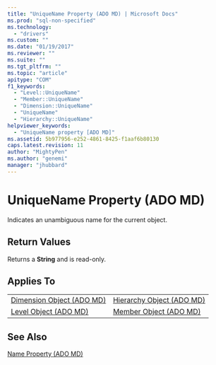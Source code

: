 ```yaml
---
title: "UniqueName Property (ADO MD) | Microsoft Docs"
ms.prod: "sql-non-specified"
ms.technology:
  - "drivers"
ms.custom: ""
ms.date: "01/19/2017"
ms.reviewer: ""
ms.suite: ""
ms.tgt_pltfrm: ""
ms.topic: "article"
apitype: "COM"
f1_keywords: 
  - "Level::UniqueName"
  - "Member::UniqueName"
  - "Dimension::UniqueName"
  - "UniqueName"
  - "Hierarchy::UniqueName"
helpviewer_keywords: 
  - "UniqueName property [ADO MD]"
ms.assetid: 5b977956-e252-4861-8425-f1aaf6b80130
caps.latest.revision: 11
author: "MightyPen"
ms.author: "genemi"
manager: "jhubbard"
---
```

# UniqueName Property (ADO MD)
Indicates an unambiguous name for the current object.  
  
## Return Values  
 Returns a **String** and is read-only.  
  
## Applies To  
  
|||  
|-|-|  
|[Dimension Object (ADO MD)](../../../ado/reference/ado-md-api/dimension-object-ado-md.md)|[Hierarchy Object (ADO MD)](../../../ado/reference/ado-md-api/hierarchy-object-ado-md.md)|  
|[Level Object (ADO MD)](../../../ado/reference/ado-md-api/level-object-ado-md.md)|[Member Object (ADO MD)](../../../ado/reference/ado-md-api/member-object-ado-md.md)|  
  
## See Also  
 [Name Property (ADO MD)](../../../ado/reference/ado-md-api/name-property-ado-md.md)